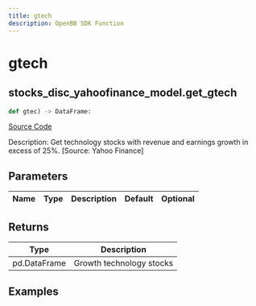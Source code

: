 ```yaml
---
title: gtech
description: OpenBB SDK Function
---
```

# gtech

## stocks_disc_yahoofinance_model.get_gtech

```python
def gtec) -> DataFrame:
```
[Source Code](https://github.com/OpenBB-finance/OpenBBTerminal/tree/main/openbb_terminal/stocks/discovery/yahoofinance_model.py#L75)

Description: Get technology stocks with revenue and earnings growth in excess of 25%. [Source: Yahoo Finance]

## Parameters

| Name | Type | Description | Default | Optional |
| ---- | ---- | ----------- | ------- | -------- |

## Returns

| Type | Description |
| ---- | ----------- |
| pd.DataFrame | Growth technology stocks |

## Examples

